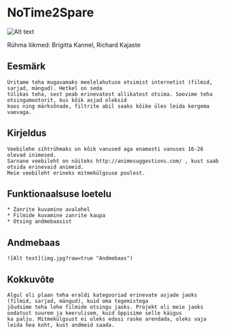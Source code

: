 # NoTime2Spare

![Alt text](bg.jpg?raw=true "Home")

Rühma liikmed: Brigitta Kannel, Richard Kajaste

## Eesmärk

	Üritame teha mugavamaks meelelahutuse otsimist internetist (filmid, sarjad, mängud). Hetkel on seda 
	tülikas teha, sest peab erinevatest allikatest otsima. Soovime teha otsingumootorit, kus kõik asjad oleksid 
	koos ning märksõnade, filtrite abil saaks kõike üles leida kergema vaevaga.

## Kirjeldus
	
	Veebilehe sihtrühmaks on kõik vanused aga enamasti vanuses 16-26 olevad inimesed.
	Sarnane veebileht on näiteks http://animesuggestions.com/ , kust saab otsida erinevaid animeid.
	Meie veebileht erineks mitmekülgsuse poolest.

## Funktionaalsuse loetelu

	* Zanrite kuvamine avalehel
	* Filmide kuvamine zanrite kaupa
	* Otsing andmebaasist

## Andmebaas

	![Alt text](img.jpg?raw=true "Andmebaas")

## Kokkuvõte

	Algul oli plaan teha eraldi kategooriad erinevate asjade jaoks (filmid, sarjad, mängud), kuid oma tegemistega 
	jõudsime teha lehe filmide otsingu jaoks. Projekt oli meie jaoks oodatust suurem ja keerulisem, kuid õppisime selle käigus
	ka palju. Mitmekülgsust ei oleks edasi raske arendada, oleks vaja leida hea koht, kust andmeid saada.
